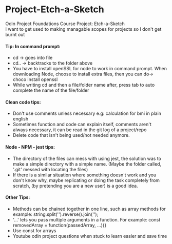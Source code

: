 # Project-Etch-a-Sketch
Odin Project Foundations Course Project: Etch-a-Sketch
<br>
I want to get used to making managable scopes for projects so I don't get burnt out
  <h4>Tip: In command prompt:</h4>
<ul>
  <li>cd -> goes into file</li>
  <li>cd.. -> backtracks to the folder above </li>
  <li>You have to install openSSL for node to work in command prompt. When downloading Node, choose to install extra files, then you can do-> choco install openssl</li>
  <li>While writing cd and then a file/folder name after, press tab to auto complete the name of the file/folder</li>
</ul>
<h4>Clean code tips:</h4>
<ul>
  <li>Don't use comments unless necessary e.g: calculation for bmi in plain english</li>
  <li>Sometimes function and code can explain itself, comments aren't always necessary, it can be read in the git log of a project/repo</li>
  <li>Delete code that isn't being used/not needed anymore.</li>
</ul>
<h4>Node - NPM - jest tips:</h4>
<ul>
  <li>The directory of the files can mess with using jest, the solution was to make a simple directory with a simple name. (Maybe the folder called, '.git' messed with locating the files)</li>
  <li>If there is a similar situation where something doesn't work and you don't know why, maybe replicating or doing the task completely from scratch, (by pretending you are a new user) is a good idea.</li>
</ul>
<h4>Other Tips:</h4>
<ul>
  <li>Methods can be chained together in one line, such as array methods for example: string.split('').reverse().join('');</li>
  <li>'...' lets you pass multiple arguments in a function. For example: const removedArray = function(passedArray, ...){}</li>
  <li>Use const for arrays</li>
  <li>Youtube odin project questions when stuck to learn easier and save time</li>
</ul>
